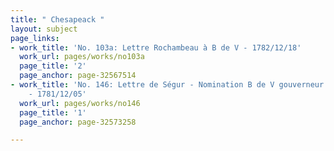 ```yaml
---
title: " Chesapeack "
layout: subject
page_links:
- work_title: 'No. 103a: Lettre Rochambeau à B de V - 1782/12/18'
  work_url: pages/works/no103a
  page_title: '2'
  page_anchor: page-32567514
- work_title: 'No. 146: Lettre de Ségur - Nomination B de V gouverneur La Rochelle
    - 1781/12/05'
  work_url: pages/works/no146
  page_title: '1'
  page_anchor: page-32573258

---
```

